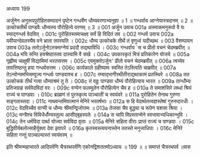 अध्यायः 199

अर्जुनेन अनुरूपपुरोहितसम्पादनं पृष्टेन गन्धर्वेण धौम्यवरणाभ्यनुज्ञा ॥ 1 ॥ गन्धर्वाय आग्नेयास्त्रदानम् ॥ 2 ॥ उत्कोचतीर्थे पाण्डवैः धौम्यस्य पौरोहित्ये वरणम् ॥ 3 ॥
001	अर्जुन उवाच 
001a	अस्माकमनुरूपो वै यः स्याद्गन्धर्व वेदवित् ।
001c	पुरोहितस्तमाचक्ष्व सर्वं हि विदितं तव ॥
002	गन्धर्व उवाच 
002a	यवीयान्देवलस्यैष वने भ्राता तपस्यति ।
002c	धौम्य उत्कोचके तीर्थे तं वृणुध्वं यदीच्छथ ॥
003	वैशम्पायन उवाच 
003a	ततोऽर्जुनोऽस्त्रमाग्नेयं प्रददौ तद्यथाविधि ।
003c	गन्धर्वाय `स च प्रीतो वचनं चेदमब्रवीत् ॥
004a	मयि सन्ति हयश्रेष्ठास्तव दास्यामि वै सखे ।
004c	उपकारकृतं मित्रं प्रतिकारेण योजये ॥
005a	गृह्णीष्व चाक्षुषीं विद्यामिमां भरतसत्तम ।
005c	एवमुक्तोऽर्जुनः' प्रीतो वचनं चेदमब्रवीत् ॥
006a	त्वय्येव तावत्तिष्ठन्तु हया गन्धर्वसत्तम ।
006c	कार्यकाले ग्रहीष्यामः स्वस्ति तेऽस्त्विति चाब्रवीत् ॥
007a	तेऽन्योन्यमभिसम्पूज्य गन्धर्वः पाण्डवाश्च ह ।
007c	रम्याद्भागीरथीतीराद्यथाकामं प्रतस्थिरे ॥
008a	तत उत्कोचकं तीर्थं गत्वा धौम्याश्रमं तु ते ।
008c	तं वव्रुः पाण्डवा धौम्यं पौरोहित्याय भारत ॥
009a	तान्धौम्यः प्रतिजग्राह सर्ववेदविदां वरः ।
009c	वन्येन फलमूलेन पौरोहित्येन चैव ह ॥
010a	ते समाशंसिरे लब्धां श्रियं राज्यं च पाण्डवाः ।
010c	ब्राह्मणं तं पुरस्कृत्य पाञ्चालीं च स्वयंवरे ॥
011a	पुरोहितेन तेनाथ गुरुणा सङ्गतास्तदा ।
011c	नाथवन्तमिवात्मानं मेनिरे भरतर्षभाः ॥
012a	स हि वेदार्थतत्त्वज्ञस्तेषां गुरुरुदारधीः ।
012c	वेदविच्चैव वाग्मी च धौम्यः श्रीमान्द्विजोत्तमः ॥
013a	तेजसा चैव बुद्ध्या च रूपेण यशसा श्रिया ।
013c	मन्त्रैश्च विविधैर्धौम्यस्तुल्य आसीद्बृहस्पतेः ॥
014a	स चापि विप्रस्तान्मेने स्वभावाभ्यधिकान्भुवि ।
014c	तेन धर्मविदा पार्था योज्या सर्वविदा वृताः ॥
015a	मेनिरे सहिता वीराः प्राप्तं राज्यं च पाण्डवाः ।
015c	बुद्धिवीर्यबलोत्साहैर्युक्ता देवा इवापरे ॥
016a	कृतस्वस्त्ययनास्तेन ततस्ते मनुजाधिपाः ।
016c	मेनिरे सहिता गन्तुं पाञ्चाल्यास्तं स्वयंवरम् ॥ 

इति श्रीमन्महाभारते आदिपर्वणि चैत्ररथपर्वणि एकोनद्विशततमोऽध्यायः ॥ 199 ॥ ॥ समाप्तं चैत्ररथपर्व ॥सस
